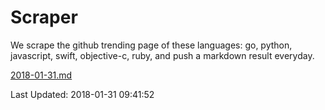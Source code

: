 # Scraper

We scrape the github trending page of these languages: go, python, javascript, swift, objective-c, ruby, and push a markdown result everyday.

[2018-01-31.md](https://github.com/henson/Scraper/blob/master/2018-01-31.md)

Last Updated: 2018-01-31 09:41:52